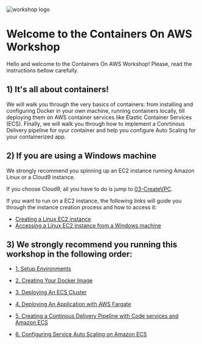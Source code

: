 ![workshop logo](https://github.com/bemer/containers-on-aws-workshop/blob/master/images/containers-on-aws-worshop-logo.jpg)

# Welcome to the Containers On AWS Workshop

Hello and welcome to the Containers On AWS Workshop! Please, read the instructions bellow carefully.

## 1) It's all about containers!

We will walk you through the very basics of containers: from installing and configuring Docker in your own machine, running containers locally, till deploying them on AWS container services like Elastic Container Services (ECS). FInally, we will walk you through how to implement a Conrtinous Delivery pipeline for oyur container and help you configure Auto Scaling for your containerized app.

## 2) If you are using a Windows machine

We strongly recommend you spinning up an EC2 instance running Amazon Linux or a Cloud9 instance. 

If you choose Cloud9, all you have to do is jump to [03-CreateVPC](https://github.com/bemer/containers-on-aws-workshop/tree/new-application/03-CreateVPC).

If you want to run on a EC2 instance, the following links will guide you through the instance creation process and how to access it:

* [Creating a Linux EC2 instance](https://docs.aws.amazon.com/AWSEC2/latest/UserGuide/EC2_GetStarted.html)
* [Accessing a Linux EC2 instance from a Windows machine](https://docs.aws.amazon.com/AWSEC2/latest/UserGuide/putty.html)

## 3) We strongly recommend you running this workshop in the following order:

* [1. Setup Environments](https://github.com/bemer/containers-on-aws-workshop/tree/master/01-SetupEnvironment)

* [2. Creating Your Docker Image](https://github.com/bemer/containers-on-aws-workshop/tree/master/02-CreatingDockerImage)

* [3. Deploying An ECS Cluster](https://github.com/bemer/containers-on-aws-workshop/tree/master/03-DeployEcsCluster)

* [4. Deploying An Application with AWS Fargate](https://github.com/bemer/containers-on-aws-workshop/tree/master/04-DeployFargate)

* [5. Creating a Continous Delivery Pipeline with Code services and Amazon ECS](https://github.com/bemer/containers-on-aws-workshop/tree/master/05-ContinousDelivery)

* [6. Configuring Service Auto Scaling on Amazon ECS](https://github.com/bemer/containers-on-aws-workshop/tree/master/06-AutoScaling)